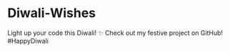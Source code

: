 # Diwali-Wishes
Light up your code this Diwali! ✨ Check out my festive project on GitHub! #HappyDiwali
